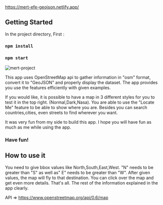 https://mert-efe-geojson.netlify.app/

## Getting Started 
In the project directory, First : 

### `npm install`
### `npm start`

![mert-project](https://user-images.githubusercontent.com/44974863/111880067-4802d680-89ba-11eb-9aaf-5a11ae88337f.gif)

This app uses OpenStreetMap api to gather information in "osm" format, convert it to "GeoJSON" and properly display the dataset.
The app provides you use the features efficiently with given examples. 

If you would like, it is possible to have a map in 3 different styles for you to test it in the top right. (Normal,Dark,Nasa). You are able to use the "Locate Me" feature to be able to show where you are. Besides you can search countries,cities, even streets to find wherever you want.

It was very fun from my side to build this app. I hope you will have fun as much as me while using the app.

### Have fun!

## How to use it 
You need to give bbox values like North,South,East,West. "N" needs to be greater than "S" as well as" E" needs to be greater than "W". After given values, the map will fly to that destination. You can click over the map and get even more details. That's all. The rest of the information explained in the app clearly.


API => https://www.openstreetmap.org/api/0.6/map
